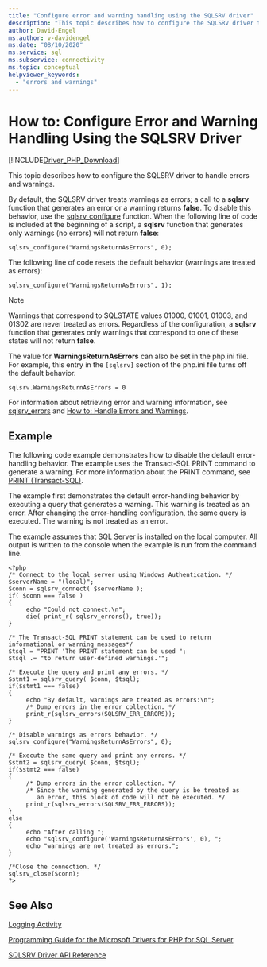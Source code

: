 ```yaml
---
title: "Configure error and warning handling using the SQLSRV driver"
description: "This topic describes how to configure the SQLSRV driver to handle errors and warnings when using the Microsoft SQLSRV Driver for PHP for SQL Server"
author: David-Engel
ms.author: v-davidengel
ms.date: "08/10/2020"
ms.service: sql
ms.subservice: connectivity
ms.topic: conceptual
helpviewer_keywords:
  - "errors and warnings"
---
```

# How to: Configure Error and Warning Handling Using the SQLSRV Driver
[!INCLUDE[Driver_PHP_Download](../../includes/driver_php_download.md)]

This topic describes how to configure the SQLSRV driver to handle errors and warnings.  
  
By default, the SQLSRV driver treats warnings as errors; a call to a **sqlsrv** function that generates an error or a warning returns **false**. To disable this behavior, use the [sqlsrv_configure](../../connect/php/sqlsrv-configure.md) function. When the following line of code is included at the beginning of a script, a **sqlsrv** function that generates only warnings (no errors) will not return **false**:  
  
`sqlsrv_configure("WarningsReturnAsErrors", 0);`  
  
The following line of code resets the default behavior (warnings are treated as errors):  
  
`sqlsrv_configure("WarningsReturnAsErrors", 1);`  
  
> [!NOTE]  
> Warnings that correspond to SQLSTATE values 01000, 01001, 01003, and 01S02 are never treated as errors. Regardless of the configuration, a **sqlsrv** function that generates only warnings that correspond to one of these states will not return **false**.  
  
The value for **WarningsReturnAsErrors** can also be set in the php.ini file. For example, this entry in the `[sqlsrv]` section of the php.ini file turns off the default behavior.  
  
`sqlsrv.WarningsReturnAsErrors = 0`  
  
For information about retrieving error and warning information, see [sqlsrv_errors](../../connect/php/sqlsrv-errors.md) and [How to: Handle Errors and Warnings](../../connect/php/how-to-handle-errors-and-warnings-using-the-sqlsrv-driver.md).  
  
## Example  
The following code example demonstrates how to disable the default error-handling behavior. The example uses the Transact-SQL PRINT command to generate a warning. For more information about the PRINT command, see [PRINT (Transact-SQL)](../../t-sql/language-elements/print-transact-sql.md).  
  
The example first demonstrates the default error-handling behavior by executing a query that generates a warning. This warning is treated as an error. After changing the error-handling configuration, the same query is executed. The warning is not treated as an error.  
  
The example assumes that SQL Server is installed on the local computer. All output is written to the console when the example is run from the command line.  
  
```  
<?php  
/* Connect to the local server using Windows Authentication. */  
$serverName = "(local)";  
$conn = sqlsrv_connect( $serverName );  
if( $conn === false )  
{  
     echo "Could not connect.\n";  
     die( print_r( sqlsrv_errors(), true));  
}  
  
/* The Transact-SQL PRINT statement can be used to return   
informational or warning messages*/  
$tsql = "PRINT 'The PRINT statement can be used ";  
$tsql .= "to return user-defined warnings.'";  
  
/* Execute the query and print any errors. */  
$stmt1 = sqlsrv_query( $conn, $tsql);  
if($stmt1 === false)  
{  
     echo "By default, warnings are treated as errors:\n";  
     /* Dump errors in the error collection. */  
     print_r(sqlsrv_errors(SQLSRV_ERR_ERRORS));  
}  
  
/* Disable warnings as errors behavior. */  
sqlsrv_configure("WarningsReturnAsErrors", 0);  
  
/* Execute the same query and print any errors. */  
$stmt2 = sqlsrv_query( $conn, $tsql);  
if($stmt2 === false)  
{  
     /* Dump errors in the error collection. */  
     /* Since the warning generated by the query is be treated as   
        an error, this block of code will not be executed. */  
     print_r(sqlsrv_errors(SQLSRV_ERR_ERRORS));  
}  
else  
{  
     echo "After calling ";  
     echo "sqlsrv_configure('WarningsReturnAsErrors', 0), ";  
     echo "warnings are not treated as errors.";  
}  
  
/*Close the connection. */  
sqlsrv_close($conn);  
?>  
```  
  
## See Also  
[Logging Activity](../../connect/php/logging-activity.md)

[Programming Guide for the Microsoft Drivers for PHP for SQL Server](../../connect/php/programming-guide-for-php-sql-driver.md)

[SQLSRV Driver API Reference](../../connect/php/sqlsrv-driver-api-reference.md)  
  
